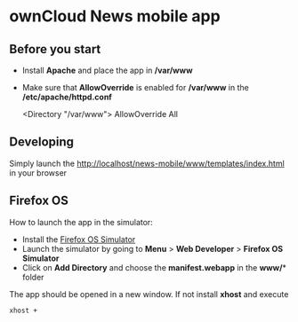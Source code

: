 ownCloud News mobile app
========================

Before you start
----------------
* Install **Apache** and place the app in **/var/www**
* Make sure that **AllowOverride** is enabled for **/var/www** in the **/etc/apache/httpd.conf**

	<Directory "/var/www">
 		AllowOverride All
	</Directory>

Developing
----------
Simply launch the [http://localhost/news-mobile/www/templates/index.html](http://localhost/news-mobile/www/templates/index.html) in your browser



Firefox OS
----------
How to launch the app in the simulator:

* Install the [Firefox OS Simulator](https://addons.mozilla.org/de/firefox/addon/firefox-os-simulator/)
* Launch the simulator by going to  **Menu** > **Web Developer** > **Firefox OS Simulator**
* Click on **Add Directory** and choose the **manifest.webapp** in the **www/*** folder

The app should be opened in a new window. If not install **xhost** and execute

	xhost +
